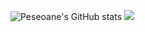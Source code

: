 ![Peseoane's GitHub stats](https://github-readme-stats.vercel.app/api?username=peseoane)
![](https://github-readme-stats.vercel.app/api/wakatime?username=peseoane&api_domain=wakapi.foxtrot-nas.synology.me&layout=compact&range=last_12_months)
